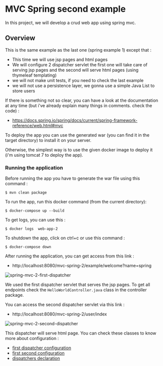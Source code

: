 # MVC Spring second example

In this project, we will develop a  crud web app using spring mvc.

## Overview

This is the same example as the last one (spring example 1) except that :

- This time we will use jsp pages and html pages
- We will configure 2 dispatcher servlet the first one will take care of serving jsp pages and the second will serve html pages (using thymeleaf templating)
- we will not make unit tests, if you need to check the last example
- we will not use a persistence layer, we gonna use a simple Java List to store users

If there is something not so clear, you can have a look at the documentation at any time (but i've already explain many things in comments. check the code) :

- https://docs.spring.io/spring/docs/current/spring-framework-reference/web.html#mvc

To deploy the app you can use the generated war (you can find it in the target directory) to install it on your server.

Otherwise, the simplest way is to use the given docker image to deploy it (i'm using tomcat 7 to deploy the app).

### Running the application

Before running the app you have to generate the war file using this command :

```shell script
$ mvn clean package
```

To run the app, run this docker command (from the current directory):

```shell script
$ docker-compose up --build
```

To get logs, you can use this :

```shell script
$ docker logs  web-app-2
```

To shutdown the app, click on ctrl+c or use this command :

```shell script
$ docker-compose down
```

After running the application, you can get access from this link :

- http://localhost:8080/mvc-spring-2/example/welcome?name=spring

![spring-mvc-2-first-dispatcher](https://user-images.githubusercontent.com/16627692/72877884-2a74a700-3cfa-11ea-8a1b-46caa4282bd3.png)

We used the first dispatcher servlet that serves the jsp pages. To get all endpoints check the `HelloWorldController.java` class in the controller package.

You can access the second dispatcher servlet via this link :

- http://localhost:8080/mvc-spring-2/user/index

![spring-mvc-2-second-dispatcher](https://user-images.githubusercontent.com/16627692/72878109-a2db6800-3cfa-11ea-8964-7dbd56f549ca.png)


This dispatcher will serve html page. You can check these classes to know more about configuration :

- [first dispatcher configuration](https://github.com/amdouni-mohamed-ali/spring4-examples/blob/master/mvc/mvc-spring/mvc-spring-2/src/main/java/org/spring/tutorial/mvc/MvcConfig.java)
- [first second configuration](https://github.com/amdouni-mohamed-ali/spring4-examples/blob/master/mvc/mvc-spring/mvc-spring-2/src/main/java/org/spring/tutorial/mvc/MvcConfigUser.java)
- [dispatchers declaration](https://github.com/amdouni-mohamed-ali/spring4-examples/blob/master/mvc/mvc-spring/mvc-spring-2/src/main/java/org/spring/tutorial/mvc/MyWebInitializer.java)